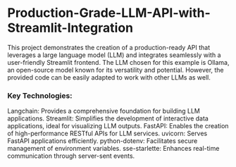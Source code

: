 # Production-Grade-LLM-API-with-Streamlit-Integration

This project demonstrates the creation of a production-ready API that leverages a large language model (LLM) and integrates seamlessly with a user-friendly Streamlit frontend. The LLM chosen for this example is Ollama, an open-source model known for its versatility and potential. However, the provided code can be easily adapted to work with other LLMs as well.

### Key Technologies:

Langchain: Provides a comprehensive foundation for building LLM applications.
Streamlit: Simplifies the development of interactive data applications, ideal for visualizing LLM outputs.
FastAPI: Enables the creation of high-performance RESTful APIs for LLM services.
uvicorn: Serves FastAPI applications efficiently.
python-dotenv: Facilitates secure management of environment variables.
sse-starlette: Enhances real-time communication through server-sent events.
